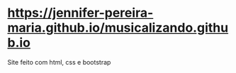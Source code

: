 # https://jennifer-pereira-maria.github.io/musicalizando.github.io
Site feito com html, css e bootstrap
